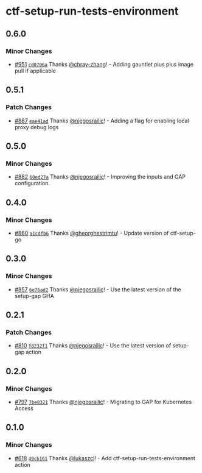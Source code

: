 # ctf-setup-run-tests-environment

## 0.6.0

### Minor Changes

- [#951](https://github.com/smartcontractkit/.github/pull/951)
  [`cd0706a`](https://github.com/smartcontractkit/.github/commit/cd0706ad1754d7c22a4f865301472dddfa0256a5)
  Thanks [@chray-zhang](https://github.com/chray-zhang)! - Adding gauntlet plus
  plus image pull if applicable

## 0.5.1

### Patch Changes

- [#887](https://github.com/smartcontractkit/.github/pull/887)
  [`eae41ad`](https://github.com/smartcontractkit/.github/commit/eae41ad70803e9945bd2fd546d8e09f2d6f22462)
  Thanks [@njegosrailic](https://github.com/njegosrailic)! - Adding a flag for
  enabling local proxy debug logs

## 0.5.0

### Minor Changes

- [#882](https://github.com/smartcontractkit/.github/pull/882)
  [`60ed27a`](https://github.com/smartcontractkit/.github/commit/60ed27af8c77afa04e4becc4af89eaae7875b74f)
  Thanks [@njegosrailic](https://github.com/njegosrailic)! - Improving the
  inputs and GAP configuration.

## 0.4.0

### Minor Changes

- [#860](https://github.com/smartcontractkit/.github/pull/860)
  [`a1cdfb6`](https://github.com/smartcontractkit/.github/commit/a1cdfb6503d8edcc8563b926b46959445446d6d7)
  Thanks [@gheorghestrimtu](https://github.com/gheorghestrimtu)! - Update
  version of ctf-setup-go

## 0.3.0

### Minor Changes

- [#857](https://github.com/smartcontractkit/.github/pull/857)
  [`6e76ad2`](https://github.com/smartcontractkit/.github/commit/6e76ad2db461bd199fff4450bd8e998b53c7f82c)
  Thanks [@njegosrailic](https://github.com/njegosrailic)! - Use the latest
  version of the setup-gap GHA

## 0.2.1

### Patch Changes

- [#810](https://github.com/smartcontractkit/.github/pull/810)
  [`f8232f1`](https://github.com/smartcontractkit/.github/commit/f8232f166b39de28e50cdbe6968c13fd8d9251ad)
  Thanks [@njegosrailic](https://github.com/njegosrailic)! - Use the latest
  version of setup-gap action

## 0.2.0

### Minor Changes

- [#797](https://github.com/smartcontractkit/.github/pull/797)
  [`7be8321`](https://github.com/smartcontractkit/.github/commit/7be83217875b17e11e57cb500bc6d5af16e5c03e)
  Thanks [@njegosrailic](https://github.com/njegosrailic)! - Migrating to GAP
  for Kubernetes Access

## 0.1.0

### Minor Changes

- [#618](https://github.com/smartcontractkit/.github/pull/618)
  [`49cb161`](https://github.com/smartcontractkit/.github/commit/49cb1613e96c9ce17f7290e4dabd38f43aa9bd4d)
  Thanks [@lukaszcl](https://github.com/lukaszcl)! - Add
  ctf-setup-run-tests-environment action
